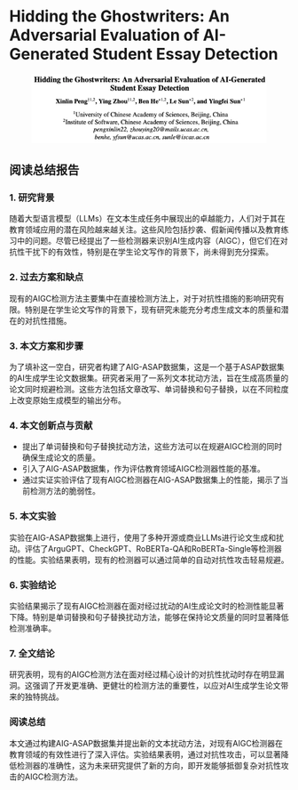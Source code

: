 # Hidding the Ghostwriters: An Adversarial Evaluation of AI-Generated Student Essay Detection

<figure><img src="../.gitbook/assets/image (2) (1) (1) (1) (1) (1) (1) (1) (1) (1) (1) (1) (1) (1) (1) (1) (1) (1) (1) (1) (1) (1) (1) (1) (1) (1) (1) (1) (1) (1) (1) (1) (1) (1) (1) (1) (1) (1) (1) (1) (1) (1) (1) (1) (1) (1) (1) (1) (1) (1) (1) (1) (1) (1) (1) (1) (1) (1) (1) (1).png" alt=""><figcaption></figcaption></figure>

## 阅读总结报告

### 1. 研究背景

随着大型语言模型（LLMs）在文本生成任务中展现出的卓越能力，人们对于其在教育领域应用的潜在风险越来越关注。这些风险包括抄袭、假新闻传播以及教育练习中的问题。尽管已经提出了一些检测器来识别AI生成内容（AIGC），但它们在对抗性干扰下的有效性，特别是在学生论文写作的背景下，尚未得到充分探索。

### 2. 过去方案和缺点

现有的AIGC检测方法主要集中在直接检测方法上，对于对抗性措施的影响研究有限。特别是在学生论文写作的背景下，现有研究未能充分考虑生成文本的质量和潜在的对抗性措施。

### 3. 本文方案和步骤

为了填补这一空白，研究者构建了AIG-ASAP数据集，这是一个基于ASAP数据集的AI生成学生论文数据集。研究者采用了一系列文本扰动方法，旨在生成高质量的论文同时规避检测。这些方法包括文章改写、单词替换和句子替换，以在不同粒度上改变原始生成模型的输出分布。

### 4. 本文创新点与贡献

* 提出了单词替换和句子替换扰动方法，这些方法可以在规避AIGC检测的同时确保生成论文的质量。
* 引入了AIG-ASAP数据集，作为评估教育领域AIGC检测器性能的基准。
* 通过实证实验评估了现有AIGC检测器在AIG-ASAP数据集上的性能，揭示了当前检测方法的脆弱性。

### 5. 本文实验

实验在AIG-ASAP数据集上进行，使用了多种开源或商业LLMs进行论文生成和扰动。评估了ArguGPT、CheckGPT、RoBERTa-QA和RoBERTa-Single等检测器的性能。实验结果表明，现有的检测器可以通过简单的自动对抗性攻击轻易规避。

### 6. 实验结论

实验结果揭示了现有AIGC检测器在面对经过扰动的AI生成论文时的检测性能显著下降。特别是单词替换和句子替换扰动方法，能够在保持论文质量的同时显著降低检测准确率。

### 7. 全文结论

研究表明，现有的AIGC检测方法在面对经过精心设计的对抗性扰动时存在明显漏洞。这强调了开发更准确、更健壮的检测方法的重要性，以应对AI生成学生论文带来的独特挑战。

### 阅读总结

本文通过构建AIG-ASAP数据集并提出新的文本扰动方法，对现有AIGC检测器在教育领域的有效性进行了深入评估。实验结果表明，通过对抗性攻击，可以显著降低检测器的准确性，这为未来研究提供了新的方向，即开发能够抵御复杂对抗性攻击的AIGC检测方法。
